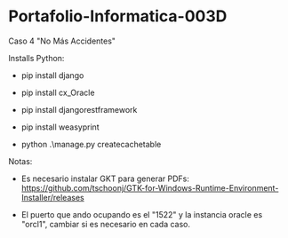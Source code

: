# Portafolio-Informatica-003D
Caso 4 "No Más Accidentes"

Installs Python:

  - pip install django
  
  - pip install cx_Oracle
  
  - pip install djangorestframework
  
  - pip install weasyprint

  - python .\manage.py createcachetable
  
Notas: 

- Es necesario instalar GKT para generar PDFs: https://github.com/tschoonj/GTK-for-Windows-Runtime-Environment-Installer/releases

- El puerto que ando ocupando es el "1522" y la instancia oracle es "orcl1", cambiar si es necesario en cada caso.
